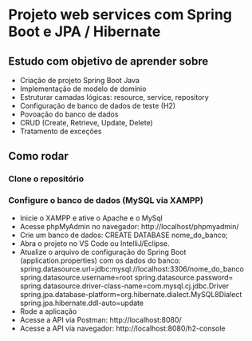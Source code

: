 # Projeto web services com Spring Boot e JPA / Hibernate

## Estudo com objetivo de aprender sobre

- Criação de projeto Spring Boot Java
- Implementação de modelo de domínio
- Estruturar camadas lógicas: resource, service, repository
- Configuração de banco de dados de teste (H2)
- Povoação do banco de dados
- CRUD (Create, Retrieve, Update, Delete)
- Tratamento de exceções

## Como rodar

### Clone o repositório
### Configure o banco de dados (MySQL via XAMPP)
- Inicie o XAMPP e ative o Apache e o MySql
- Acesse phpMyAdmin no navegador: http://localhost/phpmyadmin/
- Crie um banco de dados: CREATE DATABASE nome_do_banco;
- Abra o projeto no VS Code ou IntelliJ/Eclipse.
- Atualize o arquivo de configuração do Spring Boot (application.properties) com os dados do banco:
spring.datasource.url=jdbc:mysql://localhost:3306/nome_do_banco
spring.datasource.username=root
spring.datasource.password=
spring.datasource.driver-class-name=com.mysql.cj.jdbc.Driver
spring.jpa.database-platform=org.hibernate.dialect.MySQL8Dialect
spring.jpa.hibernate.ddl-auto=update
- Rode a aplicação
- Acesse a API via Postman: http://localhost:8080/
- Acesse a API via navegador: http://localhost:8080/h2-console

